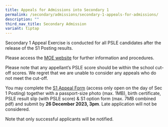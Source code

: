 ```yaml
---
title: Appeals for Admissions into Secondary 1
permalink: /secondary/admissions/secondary-1-appeals-for-admissions/
description: ""
third_nav_title: Secondary Admission
variant: tiptap
---
```

<p>Secondary 1 Appeal Exercise is conducted for all PSLE candidates after the release of the S1 Posting results.</p><p>Please access the&nbsp;<a href="https://www.moe.gov.sg/secondary/s1-posting/results/appeal-for-school-transfer" rel="noopener noreferrer nofollow" target="_blank">MOE website</a>&nbsp;for further information and procedures.</p><p>Please note that any appellant’s PSLE score should be within the school cut-off scores. We regret that we are unable to consider any appeals who do not meet the cut-off.</p><p>You may complete the&nbsp;<a href="https://form.gov.sg/60e6aee2be4d9200114156cc" rel="noopener noreferrer nofollow" target="_blank">S1 Appeal Form</a>&nbsp;(access only open on the day of Sec 1 Posting) together&nbsp;with a passport-size photo (max. 1MB), birth certificate, PSLE result slip (with PSLE score) &amp; S1 option form (max. 7MB combined pdf) and submit by&nbsp;<strong>26 December 2023, 3pm</strong>. Late application will not be considered.</p><p>Note that only successful applicants will be notified.</p>